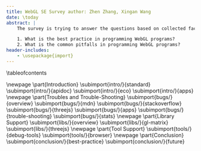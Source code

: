 ```yaml
---
title: WebGL SE Survey author: Zhen Zhang, Xingan Wang
date: \today
abstract: |
    The survey is trying to answer the questions based on collected facts and statistics:

    1. What is the best practice in programming WebGL programs?
    2. What is the common pitfalls in programming WebGL programs?
header-includes:
    - \usepackage{import}
---
```


\tableofcontents

\newpage
\part{Introduction}
    \subimport{intro/}{standard}
    \subimport{intro/}{apidoc}
    \subimport{intro/}{eco}
    \subimport{intro/}{apps}
\newpage
\part{Troubles and Trouble-Shooting}
    \subimport{bugs/}{overview}
    \subimport{bugs/}{mdn}
    \subimport{bugs/}{stackoverflow}
    \subimport{bugs/}{threejs}
    \subimport{bugs/}{apps}
    \subimport{bugs/}{trouble-shooting}
    \subimport{bugs/}{stats}
\newpage
\part{Library Support}
    \subimport{libs/}{overview}
    \subimport{libs/}{gl-matrix}
    \subimport{libs/}{threejs}
\newpage
\part{Tool Support}
    \subimport{tools/}{debug-tools}
    \subimport{tools/}{browser}
\newpage
\part{Conclusion}
    \subimport{conclusion/}{best-practice}
    \subimport{conclusion/}{future}
